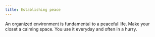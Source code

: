 ```yaml
---
title: Establishing peace
---
```


An organized environment is fundamental to a peaceful life. Make your closet a calming space. You use it everyday and often in a hurry.